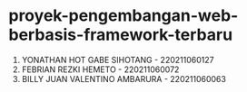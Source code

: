 # proyek-pengembangan-web-berbasis-framework-terbaru

1. YONATHAN HOT GABE SIHOTANG - 220211060127
2. FEBRIAN REZKI HEMETO - 220211060072
3. BILLY JUAN VALENTINO AMBARURA - 220211060063
